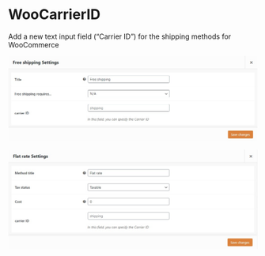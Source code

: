 # WooCarrierID
Add a new text input field (“Carrier ID”) for the shipping methods for WooCommerce


![Image for Free Shipping](https://github.com/PymatFlow/WooCarrierID/blob/master/image1.jpg)

![Image for Flat Rate Shipping](https://github.com/PymatFlow/WooCarrierID/blob/master/image2.jpg)

